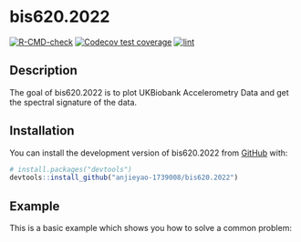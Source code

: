 
<!-- README.md is generated from README.Rmd. Please edit that file -->

# bis620.2022

<!-- badges: start -->

[![R-CMD-check](https://github.com/anjieyao-1739008/bis620.2022/actions/workflows/R-CMD-check.yaml/badge.svg)](https://github.com/anjieyao-1739008/bis620.2022/actions/workflows/R-CMD-check.yaml)
[![Codecov test
coverage](https://codecov.io/gh/anjieyao-1739008/bis620.2022/branch/main/graph/badge.svg)](https://app.codecov.io/gh/anjieyao-1739008/bis620.2022?branch=main)
[![lint](https://github.com/anjieyao-1739008/bis620.2022/actions/workflows/lint.yaml/badge.svg)](https://github.com/anjieyao-1739008/bis620.2022/actions/workflows/lint.yaml)
<!-- badges: end -->

## Description

The goal of bis620.2022 is to plot UKBiobank Accelerometry Data and get
the spectral signature of the data.

## Installation

You can install the development version of bis620.2022 from
[GitHub](https://github.com/) with:

``` r
# install.packages("devtools")
devtools::install_github("anjieyao-1739008/bis620.2022")
```

## Example

This is a basic example which shows you how to solve a common problem:
